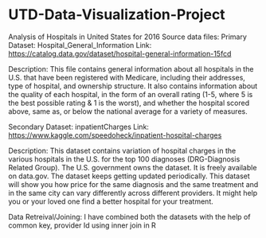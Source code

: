 # UTD-Data-Visualization-Project
Analysis of Hospitals in United States for 2016
Source data files:
Primary Dataset: Hospital_General_Information 
Link: https://catalog.data.gov/dataset/hospital-general-information-15fcd

Description:
This file contains general information about all hospitals in the U.S. that have been registered with Medicare, including their addresses, type of hospital, and ownership structure. It also contains information about the quality of each hospital, in the form of an overall rating (1-5, where 5 is the best possible rating & 1 is the worst), and whether the hospital scored above, same as, or below the national average for a variety of measures.

Secondary Dataset: inpatientCharges
Link: https://www.kaggle.com/speedoheck/inpatient-hospital-charges

Description:
This dataset contains variation of hospital charges in the various hospitals in the U.S. for the top 100 diagnoses (DRG-Diagnosis Related Group). The U.S. government owns the dataset. It is freely available on data.gov. The dataset keeps getting updated periodically. This dataset will show you how price for the same diagnosis and the same treatment and in the same city can vary differently across different providers. It might help you or your loved one find a better hospital for your treatment. 


Data Retreival/Joining: I have combined both the datasets with the help of common key, provider Id using inner join in R

